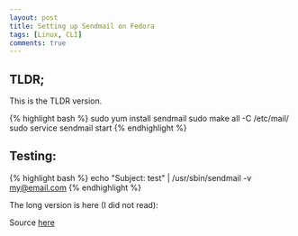 ```yaml
---
layout: post
title: Setting up Sendmail on Fedora
tags: [Linux, CLI]
comments: true
---
```


## TLDR;

This is the TLDR version.

{% highlight bash %}
sudo yum install sendmail
sudo make all -C /etc/mail/
sudo service sendmail start
{% endhighlight %}

## Testing:

{% highlight bash %}
echo "Subject: test" | /usr/sbin/sendmail -v my@email.com
{% endhighlight %}


The long version is here (I did not read):

Source [here](https://docs.fedoraproject.org/en-US/Fedora/21/html/System_Administrators_Guide/s2-email-mta-sendmail.html)
